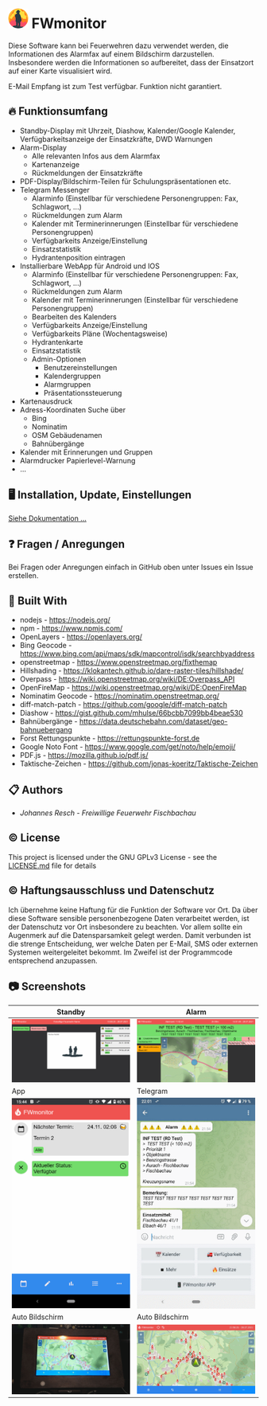 ﻿# ![Logo](./docs/icon.png) FWmonitor

Diese Software kann bei Feuerwehren dazu verwendet werden, die Informationen des Alarmfax auf einem
Bildschirm darzustellen. Insbesondere werden die Informationen so aufbereitet, dass der Einsatzort
auf einer Karte visualisiert wird.

E-Mail Empfang ist zum Test verfügbar. Funktion nicht garantiert.

## 🔥 Funktionsumfang

-   Standby-Display mit Uhrzeit, Diashow, Kalender/Google Kalender, Verfügbarkeitsanzeige der
    Einsatzkräfte, DWD Warnungen
-   Alarm-Display
    -   Alle relevanten Infos aus dem Alarmfax
    -   Kartenanzeige
    -   Rückmeldungen der Einsatzkräfte
-   PDF-Display/Bildschirm-Teilen für Schulungspräsentationen etc.
-   Telegram Messenger
    -   Alarminfo (Einstellbar für verschiedene Personengruppen: Fax, Schlagwort, ...)
    -   Rückmeldungen zum Alarm
    -   Kalender mit Terminerinnerungen (Einstellbar für verschiedene Personengruppen)
    -   Verfügbarkeits Anzeige/Einstellung
    -   Einsatzstatistik
    -   Hydrantenposition eintragen
-   Installierbare WebApp für Android und IOS
    -   Alarminfo (Einstellbar für verschiedene Personengruppen: Fax, Schlagwort, ...)
    -   Rückmeldungen zum Alarm
    -   Kalender mit Terminerinnerungen (Einstellbar für verschiedene Personengruppen)
    -   Bearbeiten des Kalenders
    -   Verfügbarkeits Anzeige/Einstellung
    -   Verfügbarkeits Pläne (Wochentagsweise)
    -   Hydrantenkarte
    -   Einsatzstatistik
    -   Admin-Optionen
        -   Benutzereinstellungen
        -   Kalendergruppen
        -   Alarmgruppen
        -   Präsentationssteuerung
-   Kartenausdruck
-   Adress-Koordinaten Suche über
    -   Bing
    -   Nominatim
    -   OSM Gebäudenamen
    -   Bahnübergänge
-   Kalender mit Erinnerungen und Gruppen
-   Alarmdrucker Papierlevel-Warnung
-   ...

## 🖥️ Installation, Update, Einstellungen

[Siehe Dokumentation ...](./docs/Uebersicht.md)

## ❓ Fragen / Anregungen

Bei Fragen oder Anregungen einfach in GitHub oben unter Issues ein Issue erstellen.

## 🔨 Built With

-   nodejs - https://nodejs.org/
-   npm - https://www.npmjs.com/
-   OpenLayers - https://openlayers.org/
-   Bing Geocode - https://www.bing.com/api/maps/sdk/mapcontrol/isdk/searchbyaddress
-   openstreetmap - https://www.openstreetmap.org/fixthemap
-   Hillshading - https://klokantech.github.io/dare-raster-tiles/hillshade/
-   Overpass - https://wiki.openstreetmap.org/wiki/DE:Overpass_API
-   OpenFireMap - https://wiki.openstreetmap.org/wiki/DE:OpenFireMap
-   Nominatim Geocode - https://nominatim.openstreetmap.org/
-   diff-match-patch - https://github.com/google/diff-match-patch
-   Diashow - https://gist.github.com/mhulse/66bcbb7099bb4beae530
-   Bahnübergänge - https://data.deutschebahn.com/dataset/geo-bahnuebergang
-   Forst Rettungspunkte - https://rettungspunkte-forst.de
-   Google Noto Font - https://www.google.com/get/noto/help/emoji/
-   PDF.js - https://mozilla.github.io/pdf.js/
-   Taktische-Zeichen - https://github.com/jonas-koeritz/Taktische-Zeichen

## 📋 Authors

-   _Johannes Resch - Freiwillige Feuerwehr Fischbachau_

## ©️ License

This project is licensed under the GNU GPLv3 License - see the [LICENSE.md](LICENSE.md) file for
details

## ©️ Haftungsausschluss und Datenschutz

Ich übernehme keine Haftung für die Funktion der Software vor Ort. Da über diese Software sensible
personenbezogene Daten verarbeitet werden, ist der Datenschutz vor Ort insbesondere zu beachten. Vor
allem sollte ein Augenmerk auf die Datensparsamkeit gelegt werden. Damit verbunden ist die strenge
Entscheidung, wer welche Daten per E-Mail, SMS oder externen Systemen weitergeleitet bekommt. Im
Zweifel ist der Programmcode entsprechend anzupassen.

## 📷 Screenshots

| Standby                                         | Alarm                                           |
| ----------------------------------------------- | ----------------------------------------------- |
| ![Bild](./dokumentation/Screenshot1.PNG 'Bild') | ![Bild](./dokumentation/Screenshot2.PNG 'Bild') |
| App                                             | Telegram                                        |
| ![Bild](./dokumentation/Screenshot4.PNG 'Bild') | ![Bild](./dokumentation/Screenshot3.PNG 'Bild') |
| Auto Bildschirm                                 | Auto Bildschirm                                 |
| ![Bild](./dokumentation//Auto/pic_1.png 'Bild') | ![Bild](./dokumentation//Auto/pic_2.png 'Bild') |
